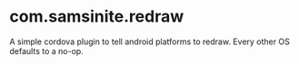 # com.samsinite.redraw
A simple cordova plugin to tell android platforms to redraw. Every other OS defaults to a no-op.